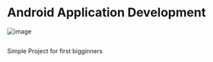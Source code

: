 # Android Application Development
![image](https://github.com/ittani/FirstApplication/assets/42994867/7ff62c2f-633b-4560-ac70-e1bb5788ed0c)



## 
Simple Project for first bigginners
